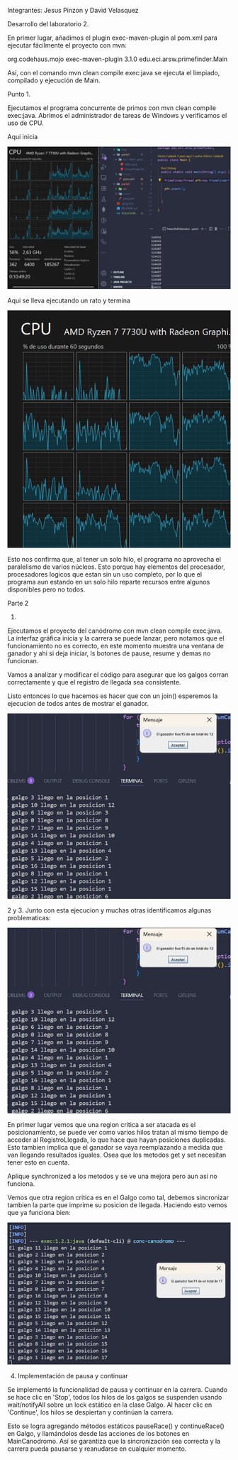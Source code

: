 Integrantes: Jesus Pinzon y David Velasquez

Desarrollo del laboratorio 2.

En primer lugar, añadimos el plugin exec-maven-plugin al pom.xml para ejecutar fácilmente el proyecto con mvn:

<build>
    <plugins>
        <plugin>
            <groupId>org.codehaus.mojo</groupId>
            <artifactId>exec-maven-plugin</artifactId>
            <version>3.1.0</version>
            <configuration>
                <mainClass>edu.eci.arsw.primefinder.Main</mainClass>
            </configuration>
        </plugin>
    </plugins>
</build>

Así, con el comando mvn clean compile exec:java se ejecuta el limpiado, compilado y ejecución de Main.

Punto 1.

Ejecutamos el programa concurrente de primos con mvn clean compile exec:java. Abrimos el administrador de tareas de Windows y verificamos el uso de CPU. 

Aqui inicia

![alt text](image.png)

Aqui se lleva ejecutando un rato y termina

![alt text](image-1.png)

Esto nos confirma que, al tener un solo hilo, el programa no aprovecha el paralelismo de varios núcleos. Esto porque hay elementos del procesador, procesadores logicos que estan sin un uso completo, por lo que el programa aun estando en un solo hilo reparte recursos entre algunos disponibles pero no todos.

Parte 2

1.

Ejecutamos el proyecto del canódromo con mvn clean compile exec:java. La interfaz gráfica inicia y la carrera se puede lanzar, pero notamos que el funcionamiento no es correcto, en este momento muestra una ventana de ganador y ahi si deja iniciar, ls botones de pause, resume y demas no funcionan.

Vamos a analizar y modificar el código para asegurar que los galgos corran correctamente y que el registro de llegada sea consistente.

Listo entonces lo que hacemos es hacer que con un join() esperemos la ejecucion de todos antes de mostrar el ganador.

![alt text](image-2.png)


2 y 3. Junto con esta ejecucion y muchas otras identificamos algunas problematicas:

![alt text](image-3.png)

En primer lugar vemos que una region critica a ser atacada es el posicionamiento, se puede ver como varios hilos tratan al mismo tiempo de acceder al RegistroLlegada, lo que hace que hayan posiciones duplicadas. Esto tambien implica que el ganador se vaya reemplazando a medida que van llegando resultados iguales. Osea que los metodos get y set necesitan tener esto en cuenta.

Aplique synchronized a los metodos y se ve una mejora pero aun asi no funciona.

Vemos que otra region critica es en el Galgo como tal, debemos sincronizar tambien la parte que imprime su posicion de llegada. Haciendo esto vemos que ya funciona bien:

![alt text](image-4.png)

4. Implementación de pausa y continuar

Se implementó la funcionalidad de pausa y continuar en la carrera. Cuando se hace clic en 'Stop', todos los hilos de los galgos se suspenden usando wait/notifyAll sobre un lock estático en la clase Galgo. Al hacer clic en 'Continue', los hilos se despiertan y continúan la carrera.

Esto se logra agregando métodos estáticos pauseRace() y continueRace() en Galgo, y llamándolos desde las acciones de los botones en MainCanodromo. Así se garantiza que la sincronización sea correcta y la carrera pueda pausarse y reanudarse en cualquier momento.



